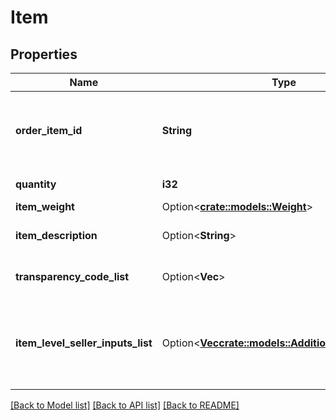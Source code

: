 # Item

## Properties

Name | Type | Description | Notes
------------ | ------------- | ------------- | -------------
**order_item_id** | **String** | An Amazon-defined identifier for an individual item in an order. | 
**quantity** | **i32** | The number of items. | 
**item_weight** | Option<[**crate::models::Weight**](Weight.md)> |  | [optional]
**item_description** | Option<**String**> | The description of the item. | [optional]
**transparency_code_list** | Option<**Vec<String>**> | A list of transparency codes. | [optional]
**item_level_seller_inputs_list** | Option<[**Vec<crate::models::AdditionalSellerInputs>**](AdditionalSellerInputs.md)> | A list of additional seller input pairs required to purchase shipping. | [optional]

[[Back to Model list]](../README.md#documentation-for-models) [[Back to API list]](../README.md#documentation-for-api-endpoints) [[Back to README]](../README.md)


